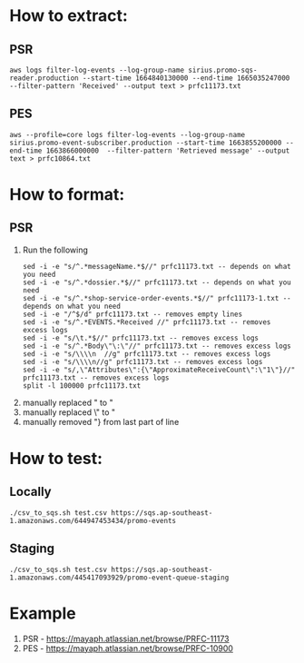 # How to extract:

## PSR

```
aws logs filter-log-events --log-group-name sirius.promo-sqs-reader.production --start-time 1664840130000 --end-time 1665035247000  --filter-pattern 'Received' --output text > prfc11173.txt
```

## PES

```
aws --profile=core logs filter-log-events --log-group-name sirius.promo-event-subscriber.production --start-time 1663855200000 --end-time 1663866000000  --filter-pattern 'Retrieved message' --output text > prfc10864.txt
```

# How to format:

## PSR

1. Run the following
    ```
    sed -i -e "s/^.*messageName.*$//" prfc11173.txt -- depends on what you need
    sed -i -e "s/^.*dossier.*$//" prfc11173.txt -- depends on what you need
    sed -i -e "s/^.*shop-service-order-events.*$//" prfc11173-1.txt -- depends on what you need
    sed -i -e "/^$/d" prfc11173.txt -- removes empty lines
    sed -i -e "s/^.*EVENTS.*Received //" prfc11173.txt -- removes excess logs
    sed -i -e "s/\t.*$//" prfc11173.txt -- removes excess logs
    sed -i -e "s/^.*Body\"\:\"//" prfc11173.txt -- removes excess logs
    sed -i -e "s/\\\\n  //g" prfc11173.txt -- removes excess logs
    sed -i -e "s/\\\\n//g" prfc11173.txt -- removes excess logs
    sed -i -e "s/,\"Attributes\":{\"ApproximateReceiveCount\":\"1\"}//" prfc11173.txt -- removes excess logs
    split -l 100000 prfc11173.txt
    ```
2. manually replaced \" to "
3. manually replaced \\" to \"
4. manually removed "} from last part of line


# How to test:

## Locally

```
./csv_to_sqs.sh test.csv https://sqs.ap-southeast-1.amazonaws.com/644947453434/promo-events
```

## Staging

```
./csv_to_sqs.sh test.csv https://sqs.ap-southeast-1.amazonaws.com/445417093929/promo-event-queue-staging
```


# Example

1. PSR - https://mayaph.atlassian.net/browse/PRFC-11173
2. PES - https://mayaph.atlassian.net/browse/PRFC-10900